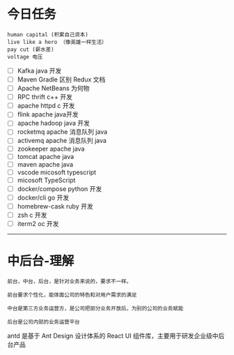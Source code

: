 # 今日任务

```
human capital (积累自己资本)
live like a hero （像英雄一样生活）
pay cut (薪水差)
voltage 电压
```

* [ ] Kafka java 开发
* [ ] Maven Gradle 区别 Redux 文档
* [ ] Apache NetBeans 为何物
* [ ] RPC thrift c++ 开发
* [ ] apache httpd c 开发
* [ ] flink apache java开发
* [ ] apache hadoop java 开发
* [ ] rocketmq apache 消息队列 java
* [ ] activemq apache 消息队列 java
* [ ] zookeeper apache java
* [ ] tomcat apache java
* [ ] maven apache java
* [ ] vscode micosoft typescript
* [ ] micosoft TypeScript
* [ ] docker/compose python 开发
* [ ] docker/cli go 开发
* [ ] homebrew-cask ruby 开发
* [ ] zsh c 开发
* [ ] iterm2 oc 开发

***

# 中后台-理解

```
前台，中台，后台，是针对业务来说的，要求不一样。

前台要求个性化，能体面公司的特色和对用户需求的满足

中台是第三方业务运营方，是公司把部分业务开放后，为别的公司的业务赋能

后台是公司内部的业务运营平台
```



antd 是基于 Ant Design 设计体系的 React UI 组件库，主要用于研发企业级中后台产品

